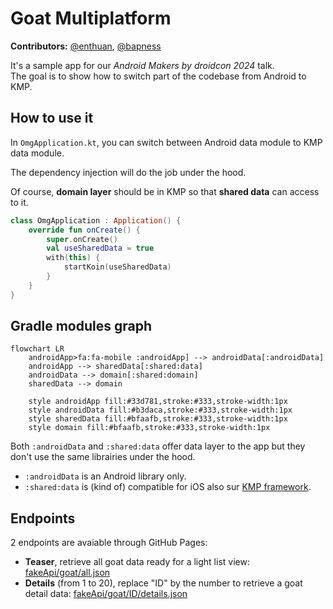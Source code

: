 # Goat Multiplatform

**Contributors:** [@enthuan](https://github.com/enthuan), [@bapness](https://github.com/bapness)

It's a sample app for our *Android Makers by droidcon 2024* talk.<br>
The goal is to show how to switch part of the codebase from Android to KMP.

## How to use it

In `OmgApplication.kt`, you can switch between Android data module to KMP data module.

The dependency injection will do the job under the hood.

Of course, **domain layer** should be in KMP so that **shared data** can access to it.

```kotlin
class OmgApplication : Application() {
    override fun onCreate() {
        super.onCreate()
        val useSharedData = true
        with(this) {
            startKoin(useSharedData)
        }
    }
}
```

## Gradle modules graph


```mermaid
flowchart LR
    androidApp>fa:fa-mobile :androidApp] --> androidData[:androidData]
    androidApp --> sharedData[:shared:data]
    androidData --> domain[:shared:domain]
    sharedData --> domain

    style androidApp fill:#33d781,stroke:#333,stroke-width:1px
    style androidData fill:#b3daca,stroke:#333,stroke-width:1px
    style sharedData fill:#bfaafb,stroke:#333,stroke-width:1px
    style domain fill:#bfaafb,stroke:#333,stroke-width:1px
```

Both `:androidData` and `:shared:data` offer data layer to the app but they don't use the same librairies under the hood.
- `:androidData` is an Android library only.
- `:shared:data` is (kind of) compatible for iOS also sur [KMP framework](https://kotlinlang.org/docs/multiplatform.html).

## Endpoints

2 endpoints are avaiable through GitHub Pages:

- **Teaser**, retrieve all goat data ready for a light list view: [fakeApi/goat/all.json](https://bapness.github.io/goat-multiplatform/fakeApi/goat/all.json)
- **Details** (from 1 to 20), replace "ID" by the number to retrieve a goat detail data: [fakeApi/goat/ID/details.json](https://bapness.github.io/goat-multiplatform/fakeApi/goat/5/details.json)
